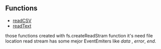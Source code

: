 ## Functions

- [readCSV](./k_file_system.js)
- [readText](./k_file_system.js)

those functions created with fs.createReadStram function it's need file location read stream has some mejor EventEmiters like _data_ , _error_, _end_.
